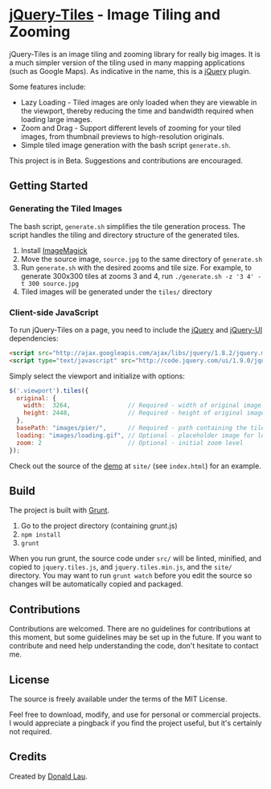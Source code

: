 [jQuery-Tiles](http://tiles.hackyon.com) - Image Tiling and Zooming
===================================================================

jQuery-Tiles is an image tiling and zooming library for really big images. It is a much simpler version of the tiling used in many mapping applications (such as Google Maps). As indicative in the name, this is a [jQuery](http://jquery.com) plugin.

Some features include:

* Lazy Loading - Tiled images are only loaded when they are viewable in the viewport, thereby reducing the time and bandwidth required when loading large images.
* Zoom and Drag - Support different levels of zooming for your tiled images, from thumbnail previews to high-resolution originals.
* Simple tiled image generation with the bash script ```generate.sh```.

This project is in Beta. Suggestions and contributions are encouraged.


Getting Started
--------------------------------------

### Generating the Tiled Images
The bash script, ```generate.sh``` simplifies the tile generation process. The script handles the tiling and directory structure of the generated tiles. 

1. Install [ImageMagick](http://www.imagemagick.org/script/binary-releases.php)
2. Move the source image, ```source.jpg``` to the same directory of ```generate.sh```
3. Run ```generate.sh``` with the desired zooms and tile size. For example, to generate 300x300 tiles at zooms 3 and 4, run ```./generate.sh -z '3 4' -t 300 source.jpg```
4. Tiled images will be generated under the ```tiles/``` directory

### Client-side JavaScript
To run jQuery-Tiles on a page, you need to include the [jQuery](http://jquery.com/) and [jQuery-UI](http://jqueryui.com/) dependencies:

```html
<script src="http://ajax.googleapis.com/ajax/libs/jquery/1.8.2/jquery.min.js"></script>
<script type="text/javascript" src="http://code.jquery.com/ui/1.9.0/jquery-ui.js"></script>
```

Simply select the viewport and initialize with options:

```javascript
$('.viewport').tiles({
  original: {
    width:  3264,                // Required - width of original image
    height: 2448,                // Required - height of original image
  },
  basePath: "images/pier/",      // Required - path containing the tiles/ directory
  loading: "images/loading.gif", // Optional - placeholder image for loading images
  zoom: 2                        // Optional - initial zoom level
});
```

Check out the source of the [demo](http://tiles.hackyon.com) at ```site/``` (see ```index.html```) for an example.


Build
--------------------------------------
The project is built with [Grunt](http://gruntjs.com/).

1. Go to the project directory (containing grunt.js)
2. ```npm install```
3. ```grunt```

When you run grunt, the source code under ```src/``` will be linted, minified, and copied to ```jquery.tiles.js```, and ```jquery.tiles.min.js```, and the ```site/``` directory. You may want to run ```grunt watch``` before you edit the source so changes will be automatically copied and packaged.


Contributions
--------------------------------------
Contributions are welcomed. There are no guidelines for contributions at this moment, but some guidelines may be set up in the future. If you want to contribute and need help understanding the code, don't hesitate to contact me.


License
--------------------------------------
The source is freely available under the terms of the MIT License. 

Feel free to download, modify, and use for personal or commercial projects. I would appreciate a pingback if you find the project useful, but it's certainly not required. 


Credits
--------------------------------------

Created by [Donald Lau](http://www.badassdon.com).

